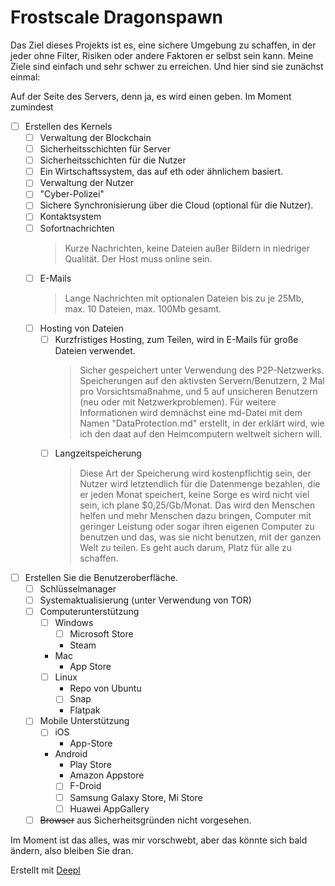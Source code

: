 # Frostscale Dragonspawn

Das Ziel dieses Projekts ist es, eine sichere Umgebung zu schaffen, in der jeder ohne Filter, Risiken oder andere Faktoren er selbst sein kann. 
Meine Ziele sind einfach und sehr schwer zu erreichen. Und hier sind sie zunächst einmal:

Auf der Seite des Servers, denn ja, es wird einen geben. Im Moment zumindest
- [ ] Erstellen des Kernels
  - [ ] Verwaltung der Blockchain
  - [ ] Sicherheitsschichten für Server
  - [ ] Sicherheitsschichten für die Nutzer
  - [ ] Ein Wirtschaftssystem, das auf eth oder ähnlichem basiert.
  - [ ] Verwaltung der Nutzer
  - [ ] "Cyber-Polizei"
  - [ ] Sichere Synchronisierung über die Cloud (optional für die Nutzer).
  - [ ] Kontaktsystem
  - [ ] Sofortnachrichten
    > Kurze Nachrichten, keine Dateien außer Bildern in niedriger Qualität. Der Host muss online sein.
  - [ ] E-Mails
    > Lange Nachrichten mit optionalen Dateien bis zu je 25Mb, max. 10 Dateien, max. 100Mb gesamt.
  - [ ] Hosting von Dateien
    - [ ] Kurzfristiges Hosting, zum Teilen, wird in E-Mails für große Dateien verwendet.
      > Sicher gespeichert unter Verwendung des P2P-Netzwerks. Speicherungen auf den aktivsten Servern/Benutzern, 2 Mal pro Vorsichtsmaßnahme, und 5 auf unsicheren Benutzern (neu oder mit Netzwerkproblemen). Für weitere Informationen wird demnächst eine md-Datei mit dem Namen "DataProtection.md" erstellt, in der erklärt wird, wie ich den daat auf den Heimcomputern weltweit sichern will.
    - [ ] Langzeitspeicherung
      > Diese Art der Speicherung wird kostenpflichtig sein, der Nutzer wird letztendlich für die Datenmenge bezahlen, die er jeden Monat speichert, keine Sorge es wird nicht viel sein, ich plane $0,25/Gb/Monat. Das wird den Menschen helfen und mehr Menschen dazu bringen, Computer mit geringer Leistung oder sogar ihren eigenen Computer zu benutzen und das, was sie nicht benutzen, mit der ganzen Welt zu teilen. Es geht auch darum, Platz für alle zu schaffen.
- [ ] Erstellen Sie die Benutzeroberfläche.
  - [ ] Schlüsselmanager
  - [ ] Systemaktualisierung (unter Verwendung von TOR)
  - [ ] Computerunterstützung
    - [ ] Windows
      - [ ] Microsoft Store
      - Steam
    - Mac
      - App Store
    - [ ] Linux
      - Repo von Ubuntu
      - [ ] Snap
      - Flatpak
  - [ ] Mobile Unterstützung
    - [ ] iOS
      - App-Store
    - Android
      - Play Store
      - Amazon Appstore
      - [ ] F-Droid
      - [ ] Samsung Galaxy Store, Mi Store
      - [ ] Huawei AppGallery
  - [ ] ~~Browser~~ aus Sicherheitsgründen nicht vorgesehen.
  
Im Moment ist das alles, was mir vorschwebt, aber das könnte sich bald ändern, also bleiben Sie dran.

Erstellt mit [Deepl](https://www.deepl.com/translator)